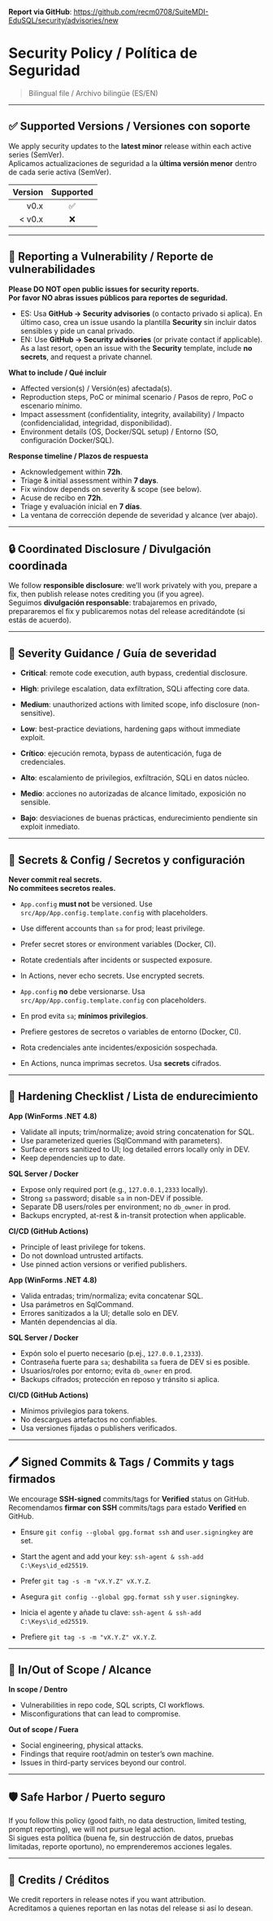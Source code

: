 **Report via GitHub**: https://github.com/recm0708/SuiteMDI-EduSQL/security/advisories/new

# Security Policy / Política de Seguridad

> Bilingual file / Archivo bilingüe (ES/EN)

---

## ✅ Supported Versions / Versiones con soporte

We apply security updates to the **latest minor** release within each active series (SemVer).  
Aplicamos actualizaciones de seguridad a la **última versión menor** dentro de cada serie activa (SemVer).

| Version | Supported |
|--------:|:---------:|
| v0.x    | ✅        |
| < v0.x  | ❌        |

---

## 🚨 Reporting a Vulnerability / Reporte de vulnerabilidades

**Please DO NOT open public issues for security reports.**  
**Por favor NO abras issues públicos para reportes de seguridad.**

- ES: Usa **GitHub → Security advisories** (o contacto privado si aplica). En último caso, crea un issue usando la plantilla **Security** sin incluir datos sensibles y pide un canal privado.  
- EN: Use **GitHub → Security advisories** (or private contact if applicable). As a last resort, open an issue with the **Security** template, include **no secrets**, and request a private channel.

**What to include / Qué incluir**
- Affected version(s) / Versión(es) afectada(s).  
- Reproduction steps, PoC or minimal scenario / Pasos de repro, PoC o escenario mínimo.  
- Impact assessment (confidentiality, integrity, availability) / Impacto (confidencialidad, integridad, disponibilidad).  
- Environment details (OS, Docker/SQL setup) / Entorno (SO, configuración Docker/SQL).

**Response timeline / Plazos de respuesta**
- Acknowledgement within **72h**.  
- Triage & initial assessment within **7 days**.  
- Fix window depends on severity & scope (see below).  
- Acuse de recibo en **72h**.  
- Triage y evaluación inicial en **7 días**.  
- La ventana de corrección depende de severidad y alcance (ver abajo).

---

## 🔒 Coordinated Disclosure / Divulgación coordinada

We follow **responsible disclosure**: we’ll work privately with you, prepare a fix, then publish release notes crediting you (if you agree).  
Seguimos **divulgación responsable**: trabajaremos en privado, prepararemos el fix y publicaremos notas del release acreditándote (si estás de acuerdo).

---

## 🧭 Severity Guidance / Guía de severidad

- **Critical**: remote code execution, auth bypass, credential disclosure.  
- **High**: privilege escalation, data exfiltration, SQLi affecting core data.  
- **Medium**: unauthorized actions with limited scope, info disclosure (non-sensitive).  
- **Low**: best-practice deviations, hardening gaps without immediate exploit.

- **Crítico**: ejecución remota, bypass de autenticación, fuga de credenciales.  
- **Alto**: escalamiento de privilegios, exfiltración, SQLi en datos núcleo.  
- **Medio**: acciones no autorizadas de alcance limitado, exposición no sensible.  
- **Bajo**: desviaciones de buenas prácticas, endurecimiento pendiente sin exploit inmediato.

---

## 🔑 Secrets & Config / Secretos y configuración

**Never commit real secrets.**  
**No commitees secretos reales.**

- `App.config` **must not** be versioned. Use `src/App/App.config.template.config` with placeholders.  
- Use different accounts than `sa` for prod; least privilege.  
- Prefer secret stores or environment variables (Docker, CI).  
- Rotate credentials after incidents or suspected exposure.  
- In Actions, never echo secrets. Use encrypted secrets.

- `App.config` **no** debe versionarse. Usa `src/App/App.config.template.config` con placeholders.  
- En prod evita `sa`; **mínimos privilegios**.  
- Prefiere gestores de secretos o variables de entorno (Docker, CI).  
- Rota credenciales ante incidentes/exposición sospechada.  
- En Actions, nunca imprimas secretos. Usa **secrets** cifrados.

---

## 🧱 Hardening Checklist / Lista de endurecimiento

**App (WinForms .NET 4.8)**
- Validate all inputs; trim/normalize; avoid string concatenation for SQL.  
- Use parameterized queries (SqlCommand with parameters).  
- Surface errors sanitized to UI; log detailed errors locally only in DEV.  
- Keep dependencies up to date.

**SQL Server / Docker**
- Expose only required port (e.g., `127.0.0.1,2333` locally).  
- Strong `sa` password; disable `sa` in non-DEV if possible.  
- Separate DB users/roles per environment; no `db_owner` in prod.  
- Backups encrypted, at-rest & in-transit protection when applicable.

**CI/CD (GitHub Actions)**
- Principle of least privilege for tokens.  
- Do not download untrusted artifacts.  
- Use pinned action versions or verified publishers.

**App (WinForms .NET 4.8)**
- Valida entradas; trim/normaliza; evita concatenar SQL.  
- Usa parámetros en SqlCommand.  
- Errores sanitizados a la UI; detalle solo en DEV.  
- Mantén dependencias al día.

**SQL Server / Docker**
- Expón solo el puerto necesario (p.ej., `127.0.0.1,2333`).  
- Contraseña fuerte para `sa`; deshabilita `sa` fuera de DEV si es posible.  
- Usuarios/roles por entorno; evita `db_owner` en prod.  
- Backups cifrados; protección en reposo y tránsito si aplica.

**CI/CD (GitHub Actions)**
- Mínimos privilegios para tokens.  
- No descargues artefactos no confiables.  
- Usa versiones fijadas o publishers verificados.

---

## 🖊️ Signed Commits & Tags / Commits y tags firmados

We encourage **SSH-signed** commits/tags for **Verified** status on GitHub.  
Recomendamos **firmar con SSH** commits/tags para estado **Verified** en GitHub.

- Ensure `git config --global gpg.format ssh` and `user.signingkey` are set.  
- Start the agent and add your key: `ssh-agent & ssh-add C:\Keys\id_ed25519`.  
- Prefer `git tag -s -m "vX.Y.Z" vX.Y.Z`.

- Asegura `git config --global gpg.format ssh` y `user.signingkey`.  
- Inicia el agente y añade tu clave: `ssh-agent & ssh-add C:\Keys\id_ed25519`.  
- Prefiere `git tag -s -m "vX.Y.Z" vX.Y.Z`.

---

## 🎯 In/Out of Scope / Alcance

**In scope / Dentro**
- Vulnerabilities in repo code, SQL scripts, CI workflows.  
- Misconfigurations that can lead to compromise.

**Out of scope / Fuera**
- Social engineering, physical attacks.  
- Findings that require root/admin on tester’s own machine.  
- Issues in third-party services beyond our control.

---

## 🛡️ Safe Harbor / Puerto seguro

If you follow this policy (good faith, no data destruction, limited testing, prompt reporting), we will not pursue legal action.  
Si sigues esta política (buena fe, sin destrucción de datos, pruebas limitadas, reporte oportuno), no emprenderemos acciones legales.

---

## 🤝 Credits / Créditos

We credit reporters in release notes if you want attribution.  
Acreditamos a quienes reportan en las notas del release si así lo desean.
